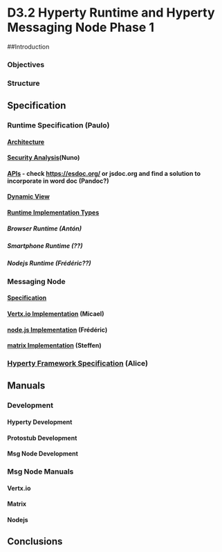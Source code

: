 D3.2 Hyperty Runtime and Hyperty Messaging Node Phase 1
=======================================================

##Introduction

### Objectives

### Structure

Specification
-------------

### Runtime Specification (Paulo)

#### [Architecture](../../specs/runtime/runtime-architecture.md)

#### [Security Analysis](../../specs/runtime/securityanalysis.md)(Nuno)

#### [APIs](../../specs/runtime/runtime-apis.md) - check https://esdoc.org/ or jsdoc.org and find a solution to incorporate in word doc (Pandoc?)

#### [Dynamic View](../../specs/runtime/dynamic-view/readme.md)

#### [Runtime Implementation Types](../../specs/runtime/implementation/readme.md)

##### Browser Runtime (Antón)

##### Smartphone Runtime (??)

##### Nodejs Runtime (Frédéric??)

### Messaging Node

#### [Specification](../../specs/msg-node/msg-node-architecture.md)

#### [Vertx.io Implementation](../../specs/msg-node/vertx_specs.md) (Micael)

#### [node.js Implementation](../../specs/msg-node/nodejs_specs.md) (Frédéric)

#### [matrix Implementation](../../specs/msg-node/matrix_specs.md) (Steffen)

### [Hyperty Framework Specification](../../specs/service-framework/reame.md) (Alice)

Manuals
-------

### Development

#### Hyperty Development

#### Protostub Development

#### Msg Node Development

### Msg Node Manuals

#### Vertx.io

#### Matrix

#### Nodejs

Conclusions
-----------
